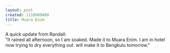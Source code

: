 ```yaml
--- 
layout: post
created: 1118909400
title: Muara Enim
---
```

A quick update from Randall:<br />"It rained all afternoon, so I am soaked. Made it to Muara Enim. I am in hotel now trying to dry everything out. will make it to Bengkulu tomorrow."
